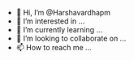 - 👋 Hi, I’m @Harshavardhapm
- 👀 I’m interested in ...
- 🌱 I’m currently learning ...
- 💞️ I’m looking to collaborate on ...
- 📫 How to reach me ...

<!---
Harshavardhapm/Harshavardhapm is a ✨ special ✨ repository because its `README.md` (this file) appears on your GitHub profile.
You can click the Preview link to take a look at your changes.
--->
